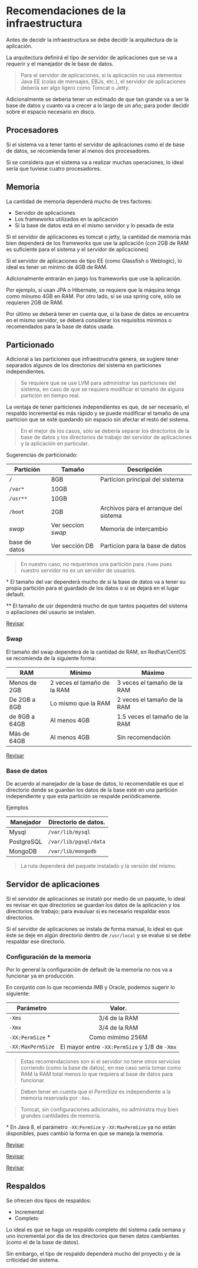 Recomendaciones de la infraestructura
=====================================

Antes de decidir la infraestructura se debe decidir la arquitectura de la aplicación.

La arquitectura definirá el tipo de servidor de aplicaciones que se va a requerir y el manejador de le base de datos.

> Para el servidor de aplicaciones, si la aplicación no usa elementos Java EE (colas de mensajes, EBJs, etc.), el servidor de aplicaciones debería ser algo ligero como Tomcat o Jetty.

Adicionalmente se deberia tener un estimado de que tan grande va a ser la base de datos y cuanto va a crecer a lo largo de un año; para poder decidir sobre el espacio necesario en disco.


Procesadores
------------

Si el sistema va a tener tanto el servidor de aplicaciones como el de base de datos, se recomienda tener al menos dos procesadores.

Si se considera que el sistema va a realizar muchas operaciones, lo ideal sería que tuviese cuatro procesadores.


Memoria
-------

La cantidad de memoria dependerá mucho de tres factores:

- Servidor de aplicaciones
- Los frameworks utilizados en la aplicación
- Si la base de datos está en el mismo servidor y lo pesada de esta

Si el servidor de aplicaciones es tomcat o jetty, la cantidad de memoria más bien dependerá de los frameworks que use la aplicación (con 2GB de RAM es suficiente para el sistema y el servidor de aplicaciones)

Si el servidor de aplicaciones de tipo EE (como Glassfish o Weblogic), lo ideal es tener un mínimo de 4GB de RAM.

Adicionalmente entrarán en juego los frameworks que use la aplicación.

Por ejemplo, si usan JPA o Hibernate, se requiere que la máquina tenga como mínumo 4GB en RAM. Por otro lado, si se usa spring core, sólo se requieren 2GB de RAM.

Por último se deberá tener en cuenta que, si la base de datos se encuentra en el mismo servidor, se deberá considerar los requisitos minimos o recomendados para la base de datos usada.


Particionado
------------

Adicional a las particiones que infraestrucutra genera, se sugiere tener separados algunos de los directorios del sistema en particiones independientes. 

> Se requiere que se use LVM para administrar las particiones del sistema, en caso de que se requiera modificar el tamaño de alguna partición en tiempo real.

La ventaja de tener particiones independientes es que, de ser necesario, el respaldo incremental es más rápido y se puede modificar el tamaño de una particion que se esté quedando sin espacio sin afectar el resto del sistema.

> En el mejor de los casos, sólo se debería separar los directorios de la base de datos y los directorios de trabajo del servidor de aplicaciones y la aplicación en particular.

Sugerencias de particionado:

| Partición     | Tamaño | Descripción |
| ------------- | ------ | ----------- |
| `/`           | 8GB    | Particion principal del sistema |
| `/var*`       | 10GB   | |
| `/usr**`      | 10GB   | |
| `/boot`       | 2GB    | Archivos para el arranque del sistema |
| _swap_        | Ver seccion _swap_ | Memoria de intercambio |
| base de datos | Ver sección DB     | Particion para la base de datos |

> En nuestro caso, no requerimos una partición para `/home` pues nuestro servidor no es un servidor de usuarios.

\* El tamaño del var dependerá mucho de si la base de datos va a tener su propia partición para el guardado de los datos o si se dejará en el lugar default.

\** El tamaño de usr dependerá mucho de que tantos paquetes del sistema o apliaciones del usaurio se instalen.

[Revisar](https://help.ubuntu.com/community/DiskSpace)

### Swap

El tamaño del swap dependerá de la cantidad de RAM, en Redhat/CentOS se recomienda de la siguiente forma:

| RAM | Mínimo | Máximo |
| --- | ------ | ------ |
| Menos de 2GB | 2 veces el tamaño de la RAM | 3 veces el tamaño de la RAM |
| De 2GB a 8GB | Lo mismo que la RAM | 2 veces el tamaño de la RAM |
| de 8GB a 64GB | Al menos 4GB | 1.5 veces el tamaño de la RAM |
| Más de 64GB | Al menos 4GB | Sin recomendación |


[Revisar](https://www.debian.org/releases/jessie/amd64/apcs03.html.en)

### Base de datos

De acuerdo al manejador de la base de datos, lo recomendable es que el directorio donde se guardan los datos de la base esté en una partición independiente y que esta partición se respalde periódicamente.

Ejemplos

| Manejador  | Directorio de datos.  |
| ---------- | --------------------- |
| Mysql      | `/var/lib/mysql`      |
| PostgreSQL | `/var/lib/pgsql/data` |
| MongoDB    | `/var/lib/mongodb`    |

> La ruta dependerá del paquete instalado y la versión del mismo.


Servidor de aplicaciones
------------------------

Si el servidor de aplicaciones se instaló por medio de un paquete, lo ideal es revisar en que directorios se guardan los datos de la aplicacion y los directorios de trabajo; para evauluar si es necesario respaldar esos directorios.

Si el servidor de aplicaciones se instala de forma manual, lo ideal es que éste se deje en algún directorio dentro de `/usr/local` y se evalue si se debe respaldar ese directorio.

### Configuración de la memoria

Por lo general la configuración de default de la memoria no nos va a funcionar ya en producción.

En conjunto con lo que recomienda IMB y Oracle, podemos sugerir lo siguiente:

| Parámetro         | Valor.           |
| ----------------- | :--------------: |
| `-Xms`            | 3/4 de la RAM    | 
| `-Xmx`            | 3/4 de la RAM    | 
| `-XX:PermSize` *  | Como mímimo 256M |
| `-XX:MaxPermSize` | El mayor entre `-XX:PermSize` y 1/8 de `-Xmx` |

> Estas recomendaciones son si el servidor no tiene otros servicios corriendo (como la base de datos), en ese caso sería tomar como RAM la RAM total menos lo que requiera al base de datos para funcionar.

> Deben tener en cuenta que el _PermSize_ es independiente a la memoria reservada por `-Xms`.

> Tomcat, sin configuraciones adicionales, no administra muy bien grandes cantidades de memoria.

\* En Java 8, el parámetro `-XX:PermSize` y `-XX:MaxPermSize` ya no están disponibles, pues cambió la forma en que se maneja la memoria.

[Revisar](https://www.ibm.com/support/knowledgecenter/es/SSEP7J_10.2.2/com.ibm.swg.ba.cognos.ig_rtm.10.2.2.doc/t_modifyingweblogicjvmrequirements.html)

[Revisar](https://docs.oracle.com/cd/E19575-01/820-7054/ghlyt/index.html)

[Revisar](http://indrayanblog.blogspot.mx/2011/03/cxv.html)


Respaldos
---------

Se ofrecen dos tipos de respaldos:

- Incremental
- Completo

Lo ideal es que se haga un respaldo completo del sistema cada semana y uno incremental por día de los directorios que tienen datos cambiantes (como el de la base de datos).

Sin embargo, el tipo de respaldo dependerá mucho del proyecto y de la criticidad del sistema.

